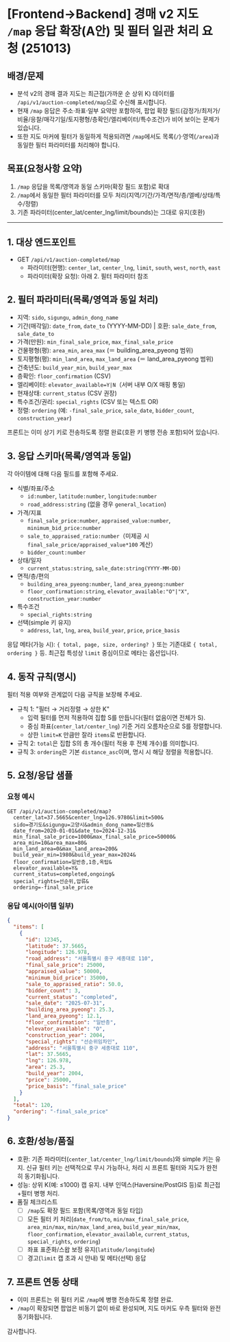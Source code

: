 # [Frontend→Backend] 경매 v2 지도 `/map` 응답 확장(A안) 및 필터 일관 처리 요청 (251013)

## 배경/문제

- 분석 v2의 경매 결과 지도는 최근접(가까운 순 상위 K) 데이터를 `/api/v1/auction-completed/map`으로 수신해 표시합니다.
- 현재 `/map` 응답은 주소·좌표·일부 요약만 포함하여, 팝업 확장 필드(감정가/최저가/비율/응찰/매각기일/토지평형/층확인/엘리베이터/특수조건)가 비어 보이는 문제가 있습니다.
- 또한 지도 마커에 필터가 동일하게 적용되려면 `/map`에서도 목록(`/`)·영역(`/area`)과 동일한 필터 파라미터를 처리해야 합니다.

## 목표(요청사항 요약)

1. `/map` 응답을 목록/영역과 동일 스키마(확장 필드 포함)로 확대
2. `/map`에서 동일한 필터 파라미터를 모두 처리(지역/기간/가격/면적/층/엘베/상태/특수/정렬)
3. 기존 파라미터(center_lat/center_lng/limit/bounds)는 그대로 유지(호환)

---

## 1. 대상 엔드포인트

- GET `/api/v1/auction-completed/map`
  - 파라미터(현행): `center_lat`, `center_lng`, `limit`, `south`, `west`, `north`, `east`
  - 파라미터(확장 요청): 아래 2. 필터 파라미터 참조

## 2. 필터 파라미터(목록/영역과 동일 처리)

- 지역: `sido`, `sigungu`, `admin_dong_name`
- 기간(매각일): `date_from`, `date_to` (YYYY-MM-DD) | 호환: `sale_date_from`, `sale_date_to`
- 가격(만원): `min_final_sale_price`, `max_final_sale_price`
- 건물평형(평): `area_min`, `area_max` (＝ building_area_pyeong 범위)
- 토지평형(평): `min_land_area`, `max_land_area` (＝ land_area_pyeong 범위)
- 건축년도: `build_year_min`, `build_year_max`
- 층확인: `floor_confirmation` (CSV)
- 엘리베이터: `elevator_available=Y|N`（서버 내부 O/X 매핑 통일)
- 현재상태: `current_status` (CSV 권장)
- 특수조건/권리: `special_rights` (CSV 또는 텍스트 OR)
- 정렬: `ordering` (예: `-final_sale_price`, `sale_date`, `bidder_count`, `construction_year`)

프론트는 이미 상기 키로 전송하도록 정렬 완료(호환 키 병행 전송 포함)되어 있습니다.

## 3. 응답 스키마(목록/영역과 동일)

각 아이템에 대해 다음 필드를 포함해 주세요.

- 식별/좌표/주소
  - `id:number`, `latitude:number`, `longitude:number`
  - `road_address:string` (없을 경우 `general_location`)
- 가격/지표
  - `final_sale_price:number`, `appraised_value:number`, `minimum_bid_price:number`
  - `sale_to_appraised_ratio:number`（미제공 시 `final_sale_price/appraised_value*100` 계산）
  - `bidder_count:number`
- 상태/일자
  - `current_status:string`, `sale_date:string(YYYY-MM-DD)`
- 면적/층/편의
  - `building_area_pyeong:number`, `land_area_pyeong:number`
  - `floor_confirmation:string`, `elevator_available:"O"|"X"`, `construction_year:number`
- 특수조건
  - `special_rights:string`
- 선택(simple 키 유지)
  - `address`, `lat`, `lng`, `area`, `build_year`, `price`, `price_basis`

응답 메타(가능 시): `{ total, page, size, ordering? }` 또는 기존대로 `{ total, ordering }` 등. 최근접 특성상 `limit` 중심이므로 메타는 옵션입니다.

## 4. 동작 규칙(명시)

필터 적용 여부와 관계없이 다음 규칙을 보장해 주세요.

- 규칙 1: "필터 → 거리정렬 → 상한 K"
  - 입력 필터를 먼저 적용하여 집합 S를 만듭니다(필터 없음이면 전체가 S).
  - 중심 좌표(`center_lat/center_lng`) 기준 거리 오름차순으로 S를 정렬합니다.
  - 상한 `limit=K` 만큼만 잘라 `items`로 반환합니다.
- 규칙 2: `total`은 집합 S의 총 개수(필터 적용 후 전체 개수)를 의미합니다.
- 규칙 3: `ordering`은 기본 `distance_asc`이며, 명시 시 해당 정렬을 적용합니다.

## 5. 요청/응답 샘플

### 요청 예시

```
GET /api/v1/auction-completed/map?
  center_lat=37.5665&center_lng=126.9780&limit=500&
  sido=경기도&sigungu=고양시&admin_dong_name=일산동&
  date_from=2020-01-01&date_to=2024-12-31&
  min_final_sale_price=1000&max_final_sale_price=50000&
  area_min=10&area_max=80&
  min_land_area=0&max_land_area=200&
  build_year_min=1980&build_year_max=2024&
  floor_confirmation=일반층,1층,옥탑&
  elevator_available=Y&
  current_status=completed,ongoing&
  special_rights=선순위,압류&
  ordering=-final_sale_price
```

### 응답 예시(아이템 일부)

```json
{
  "items": [
    {
      "id": 12345,
      "latitude": 37.5665,
      "longitude": 126.978,
      "road_address": "서울특별시 중구 세종대로 110",
      "final_sale_price": 25000,
      "appraised_value": 50000,
      "minimum_bid_price": 35000,
      "sale_to_appraised_ratio": 50.0,
      "bidder_count": 3,
      "current_status": "completed",
      "sale_date": "2025-07-31",
      "building_area_pyeong": 25.3,
      "land_area_pyeong": 12.1,
      "floor_confirmation": "일반층",
      "elevator_available": "O",
      "construction_year": 2004,
      "special_rights": "선순위임차인",
      "address": "서울특별시 중구 세종대로 110",
      "lat": 37.5665,
      "lng": 126.978,
      "area": 25.3,
      "build_year": 2004,
      "price": 25000,
      "price_basis": "final_sale_price"
    }
  ],
  "total": 120,
  "ordering": "-final_sale_price"
}
```

## 6. 호환/성능/품질

- 호환: 기존 파라미터(`center_lat/center_lng/limit/bounds`)와 simple 키는 유지. 신규 필터 키는 선택적으로 무시 가능하나, 처리 시 프론트 필터와 지도가 완전히 동기화됩니다.
- 성능: 상위 K(예: ≤1000) 캡 유지. 내부 인덱스(Haversine/PostGIS 등)로 최근접+필터 병행 처리.
- 품질 체크리스트
  - [ ] `/map`도 확장 필드 포함(목록/영역과 동일 타입)
  - [ ] 모든 필터 키 처리(`date_from/to`, `min/max_final_sale_price`, `area_min/max`, `min/max_land_area`, `build_year_min/max`, `floor_confirmation`, `elevator_available`, `current_status`, `special_rights`, `ordering`)
  - [ ] 좌표 표준화/스왑 보정 유지(`latitude/longitude`)
  - [ ] 경고(`limit` 캡 초과 시 안내) 및 메타(선택) 응답

## 7. 프론트 연동 상태

- 이미 프론트는 위 필터 키로 `/map`에 병행 전송하도록 정렬 완료.
- `/map`이 확장되면 팝업은 비동기 없이 바로 완성되며, 지도 마커도 우측 필터와 완전 동기화됩니다.

감사합니다.
